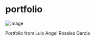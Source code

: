 # portfolio

![image](https://user-images.githubusercontent.com/85906040/173486185-964ca2f7-2276-449b-b3a3-8f766b9a5c8f.png)

Portfolio from Luis Angel Rosales García 
